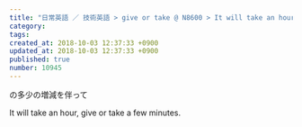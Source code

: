 ```yaml
---
title: "日常英語 ／ 技術英語 > give or take @ N8600 > It will take an hour, [give or take] a few minutes. 2013-11-16"
category: 
tags: 
created_at: 2018-10-03 12:37:33 +0900
updated_at: 2018-10-03 12:37:33 +0900
published: true
number: 10945
---
```


の多少の増減を伴って

It will take an hour, give or take a few minutes.
